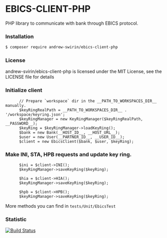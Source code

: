 # EBICS-CLIENT-PHP
PHP library to communicate with bank through EBICS protocol.

### Installation
```bash
$ composer require andrew-swirin/ebics-client-php
```

### License
andrew-svirin/ebics-client-php is licensed under the MIT License, see the LICENSE file for details

### Initialize client
```
      // Prepare `workspace` dir in the __PATH_TO_WORKSPACES_DIR__ manually.
      $keyRingRealPath = __PATH_TO_WORKSPACES_DIR__ . '/workspace/keyring.json';
      $keyRingManager = new KeyRingManager($keyRingRealPath, __PASSWORD__);
      $keyRing = $keyRingManager->loadKeyRing();
      $bank = new Bank(__HOST_ID__, __HOST_URL__);
      $user = new User(__PARTNER_ID__, __USER_ID__);
      $client = new EbicsClient($bank, $user, $keyRing);
```

### Make INI, STA, HPB requests and update key ring.
```
      $ini = $client->INI();
      $keyRingManager->saveKeyRing($keyRing);

      $hia = $client->HIA();
      $keyRingManager->saveKeyRing($keyRing);

      $hpb = $client->HPB();
      $keyRingManager->saveKeyRing($keyRing);
```

More methods you can find in `tests/Unit/EbicsTest`

### Statistic
[![Build Status](https://travis-ci.org/andrew-svirin/ebics-client-php.svg?branch=master)](https://travis-ci.com/andrew-svirin/ebics-client-php)
